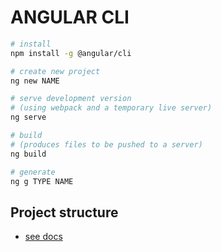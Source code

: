 # ANGULAR CLI

```bash
# install
npm install -g @angular/cli

# create new project
ng new NAME

# serve development version 
# (using webpack and a temporary live server)
ng serve

# build
# (produces files to be pushed to a server)
ng build

# generate
ng g TYPE NAME
```

## Project structure

* [see docs](https://angular.io/guide/file-structure)
